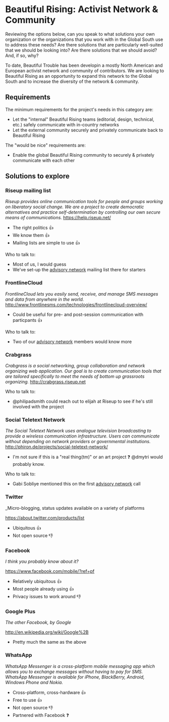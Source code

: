 Beautiful Rising: Activist Network & Community
==============================================

Reviewing the options below, can you speak to what solutions your own organization or the organizations that you work with in the Global South use to address these needs? Are there solutions that are particularly well-suited that we should be looking into? Are there solutions that we should avoid? And, if so, why?

To date, Beautiful Trouble has been developin a mostly North American and European activist network and community of contributors. We are looking to Beautiful Rising as an opportunity to expand this network to the Global South and to increase the diversity of the network & community.

## Requirements

The minimum requirements for the project's needs in this category are:

* Let the "internal" Beautiful Rising teams (editorial, design, technical, etc.) safely communicate with in-country networks
* Let the external community securely and privately communicate back to Beautiful Rising

The "would be nice" requirements are:

* Enable the global Beautiful Rising community to securely & privately communicate with each other

## Solutions to explore

### Riseup mailing list
_Riseup provides online communication tools for people and groups working on liberatory social change. We are a project to create democratic alternatives and practice self-determination by controlling our own secure means of communications._
https://help.riseup.net/

* The right politics :thumbsup:
* We know them :thumbsup:
* Mailing lists are simple to use :thumbsup:

Who to talk to:
* Most of us, I would guess
* We've set-up the [advisory network][advisorynetwork] mailing list there for starters

### FrontlineCloud
_FrontlineCloud lets you easily send, receive, and manage SMS messages and data from anywhere in the world._
http://www.frontlinesms.com/technologies/frontlinecloud-overview/

* Could be useful for pre- and post-session communication with particpants :thumbsup:

Who to talk to:
* Two of our [advisory network][advisorynetwork] members would know more

### Crabgrass
_Crabgrass is a social networking, group collaboration and network organizing web application. Our goal is to create communication tools that are tailored specifically to meet the needs of bottom up grassroots organizing._
http://crabgrass.riseup.net

Who to talk to:
* @philipadsmith could reach out to elijah at Riseup to see if he's still involved with the project

### Social Teletext Network
_The Social Teletext Network uses analogue television broadcasting to provide a wireless communication infrastructure. Users can communicate without depending on network providers or governmental institutions._
http://phiron.de/projects/social-teletext-network/

* I'm not sure if this is a "real thing(tm)" or an art project :question: @dmytri would probably know.

Who to talk to:
* Gabi Sobliye mentioned this on the first [advisory network][advisorynetwork] call

### Twitter
_Micro-blogging, status updates available on a variety of platforms

https://about.twitter.com/products/list

* Ubiquitous :thumbsup:
* Not open source :thumbsdown:

### Facebook
_I think you probably know about it?_

https://www.facebook.com/mobile/?ref=pf

* Relatively ubiquitous :thumbsup:
* Most people already using :thumbsup:
* Privacy issues to work around :thumbsdown:

### Google Plus
_The other Facebook, by Google_

http://en.wikipedia.org/wiki/Google%2B

* Pretty much the same as the above

### WhatsApp
_WhatsApp Messenger is a cross-platform mobile messaging app which allows you to exchange messages without having to pay for SMS. WhatsApp Messenger is available for iPhone, BlackBerry, Android, Windows Phone and Nokia._

* Cross-platform, cross-hardware :thumbsup:
* Free to use :thumbsup:
* Not open source :thumbsdown:
* Partnered with Facebook :question:


[aadk]: http://actionaid.org
[bt]: http://beautifultrouble.org
[bsol]: http://beautifulsolutions.info
[brising]: http://beautifulrising.org
[advisorynetwork]: http://beautifulrising.org/news/#announcing-the-first-members-of-the-beautiful-rising-advisory-network
